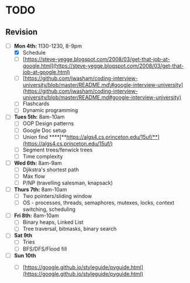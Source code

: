 # TODO

## **Revision**

* [ ] **Mon 4th:** 1130-1230, 8-9pm
  * [x] Schedule
  * [ ] [https://steve-yegge.blogspot.com/2008/03/get-that-job-at-google.html](https://steve-yegge.blogspot.com/2008/03/get-that-job-at-google.html)
  * [ ] [https://github.com/jwasham/coding-interview-university/blob/master/README.md\#google-interview-university](https://github.com/jwasham/coding-interview-university/blob/master/README.md#google-interview-university)
  * [ ] Flashcards
  * [ ] Dynamic programming
* [ ] **Tues 5th:** 8am-10am
  * [ ] OOP Design patterns
  * [ ] Google Doc setup
  * [ ] Union find ****[**https://algs4.cs.princeton.edu/15uf/**](https://algs4.cs.princeton.edu/15uf/)
  * [ ] Segment trees/fenwick trees
  * [ ] Time complexity
* [ ] **Wed 6th:** 8am-9am
  * [ ] Djikstra's shortest path
  * [ ] Max flow
  * [ ] P/NP \(travelling salesman, knapsack\)
* [ ] **Thurs 7th:** 8am-10am
  * [ ] Two pointers/sliding window
  * [ ] OS - processes, threads, semaphores, mutexes, locks, context switching, scheduling
* [ ] **Fri 8th:** 8am-10am
  * [ ] Binary heaps, Linked List 
  * [ ] Tree traversal, bitmasks, binary search
* [ ] **Sat 9th**
  * [ ] Tries
  * [ ] BFS/DFS/Flood fill
* [ ] **Sun 10th**
  * [ ] [https://google.github.io/styleguide/pyguide.html](https://google.github.io/styleguide/pyguide.html)

